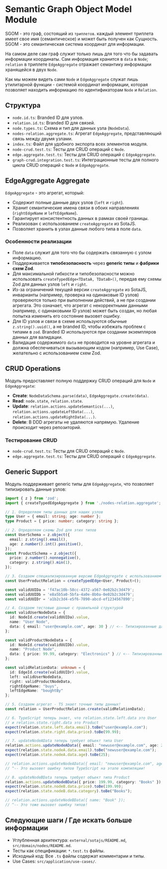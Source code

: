 # Semantic Graph Object Model Module
SGOM - это граф, состоящий из `триплетов`. каждый элемент триплета имеет свое имя (семантическое) и может быть получен как Сущность.
SGOM - это семантическая система координат для информации.

На самом деле сам граф служит только лишь для того что бы задавать информации координаты.
Сам информация хранится в `data` в `Node`; `relation` в триплете `EdgeAggregate` отражает семантику информации хранящейся в двух `Node`.

Как мы можем видеть сами `Node` и `EdgeAggregate` служат лишь утилитарной функции - системой координат информации, которая позволяет находить информацию по идентификаторам `Node` и `Relation`.

## Структура

- `node.id.ts`: Branded ID для узлов.
- `relation.id.ts`: Branded ID для связей.
- `node.types.ts`: Схема и тип для данных узла (`NodeData`).
- `nodes-relation.aggregate.ts`: Агрегат `EdgeAggregate`, представляющий связь между двумя узлами.
- `index.ts`: Файл для удобного экспорта всех элементов модуля.
- `node-crud.test.ts`: Тесты для CRUD операций с `Node`.
- `edge.aggregate.test.ts`: Тесты для CRUD операций с `EdgeAggregate`.
- `graph-crud.integration.test.ts`: Интеграционные тесты для полного цикла CRUD операций с `Node` и `EdgeAggregate`.

## EdgeAggregate Aggregate

`EdgeAggregate` - это агрегат, который:

- Содержит полные данные двух узлов (`left` и `right`).
- Хранит семантические имена связи в обоих направлениях (`rightEdgeName` и `leftEdgeName`).
- Гарантирует консистентность данных в рамках своей границы.
- Реализован с использованием `createAggregate` из SotaJS.
- Позволяет хранить в узлах данные любого типа в поле `data`.

### Особенности реализации

- Поле `data` служит для того что бы содержать связанную с узлом информацию.
- Поддерживается **типобезопасность** через **generic типы** и **фабрики схем Zod**.
- Для максимальной гибкости и типобезопасности можно использовать `createTypedEdge<TDataA, TDataB>()`, передав ему схемы Zod для данных узлов `left` и `right`.
- Из-за ограничений текущей версии `createAggregate` из SotaJS, инварианты (например, проверка на одинаковые ID узлов) проверяются только при выполнении действий, а не при создании агрегата. Это означает, что агрегат с некорректными данными (например, с одинаковыми ID узлов) может быть создан, но любая попытка изменить его состояние вызовет ошибку.
- Для ID узлов и связи в схеме используются обычные `z.string().uuid()`, а не branded ID, чтобы избежать проблем с типами в `zod`. Branded ID используются при создании экземпляров данных для валидации.
- Валидация содержимого `data` не проводится на уровне агрегата и должна обеспечиваться вызывающим кодом (например, Use Case), желательно с использованием схем Zod.

## CRUD Operations

Модуль предоставляет полную поддержку CRUD операций для `Node` и `EdgeAggregate`:

- **Create**: `NodeDataSchema.parse(data)`, `EdgeAggregate.create(data)`.
- **Read**: `node.state`, `relation.state`.
- **Update**: `relation.actions.updateSemantics(...)`, `relation.actions.updateLeftData(...)`, `relation.actions.updateRightData(...)`.
- **Delete**: В DDD агрегаты не удаляются напрямую. Удаление происходит через репозиторий.

### Тестирование CRUD

- `node-crud.test.ts`: Тесты для CRUD операций с `Node`.
- `edge.aggregate.test.ts`: Тесты для CRUD операций с `EdgeAggregate`.

## Generic Support

Модуль поддерживает generic типы для `EdgeAggregate`, что позволяет типизировать данные узлов:

```typescript
import { z } from 'zod';
import { createTypedEdgeAggregate } from './nodes-relation.aggregate';

// 1. Определяем типы данных для наших узлов
type User = { email: string; age: number };
type Product = { price: number; category: string };

// 2. Определяем схемы Zod для этих типов
const UserSchema = z.object({
  email: z.string().email(),
  age: z.number().int().positive(),
});
const ProductSchema = z.object({
  price: z.number().nonnegative(),
  category: z.string().min(1),
});

// 3. Создаем специализированную версию EdgeAggregate с использованием схем
const UserProductRelation = createTypedEdge<User, Product>();

const validUUIDa = 'f47ac10b-58cc-4372-a567-0e02b2c3d479';
const validUUIDb = 'e8a5b5a0-5bfa-4a0e-8b0a-0e02b2c3d479';
const validUUIDr = 'a1b2c3d4-e5f6-7890-abcd-ef1234567890';

// 4. Создаем тестовые данные с правильной структурой
const validUserNodeData = {
  id: NodeId.create(validUUIDa).value,
  name: "User Node",
  data: { email: "user@example.com", age: 30 } // <-- Типизированные данные
};

const validProductNodeData = {
  id: NodeId.create(validUUIDb).value,
  name: "Product Node",
  data: { price: 99.99, category: "Electronics" } // <-- Типизированные данные
};

const validRelationData: unknown = {
  id: EdgeId.create(validUUIDr).value,
  left: validUserNodeData,
  right: validProductNodeData,
  rightEdgeName: "buys",
  leftEdgeName: "boughtBy"
};

// 5. Создаем агрегат - TS знает точные типы данных!
const relation = UserProductRelation.create(validRelationData);

// 6. TypeScript теперь знает, что relation.state.left.data это User
// и relation.state.right.data это Product
expect(relation.state.left.data.email).toBe("user@example.com");
expect(relation.state.right.data.price).toBe(99.99);

// 7. updateNodeAData теперь требует объект типа User
relation.actions.updateNodeAData({ email: "newuser@example.com", age: 25 });
expect(relation.state.nodeA.data.email).toBe("newuser@example.com");
expect(relation.state.nodeA.data.age).toBe(25);

// relation.actions.updateNodeAData({ email: "newuser@example.com", age: "25" });
// ^-- Это вызовет ошибку типов TypeScript на этапе компиляции!

// 8. updateNodeBData теперь требует объект типа Product
relation.actions.updateNodeBData({ price: 199.99, category: "Books" });
expect(relation.state.nodeB.data.price).toBe(199.99);
expect(relation.state.nodeB.data.category).toBe("Books");

// relation.actions.updateNodeBData({ name: "Book" });
// ^-- Это тоже вызовет ошибку типов!
```

## Следующие шаги / Где искать больше информации

- Углубленная архитектура: `external/sotajs/README.md`, `src/domain/nodes/README.md`.
- Тесты как спецификации: `*.test.ts` файлы.
- Исходный код: Все `.ts` файлы содержат комментарии и типы.
- Use Cases: `src/application/use-cases/`.

